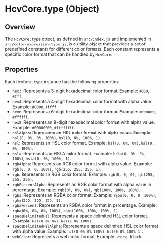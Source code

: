 # HcvCore.type (Object)

## Overview
The `HcvCore.type` object, as defined in `src/index.js` and implemented in `src/color-expression-type.js`, is a utility object that provides a set of predefined constants for different color formats. Each constant represents a specific color format that can be handled by `HcvCore`.

## Properties
Each `HcvCore.type` instance has the following properties:
* `hex3`: Represents a 3-digit hexadecimal color format. Example: `#000`, `#fff`.
* `hex4`: Represents a 4-digit hexadecimal color format with alpha value. Example: `#0000`, `#ffff`.
* `hex6`: Represents a 6-digit hexadecimal color format. Example: `#000000`, `#ffffff`.
* `hex8`: Represents an 8-digit hexadecimal color format with alpha value. Example: `#00000000`, `#ffffffff`.
* `hslAlpha`: Represents an HSL color format with alpha value. Example: `hsl(0, 0%, 0%, 100%)`, `hsl(0, 0%, 100%, 1)`.
* `hsl`: Represents an HSL color format. Example: `hsl(0, 0%, 0%)`, `hsl(0, 0%, 100%)`.
* `hsla`: Represents an HSLA color format. Example: `hsla(0, 0%, 0%, 100%)`, `hsla(0, 0%, 100%, 1)`.
* `rgbAlpha`: Represents an RGB color format with alpha value. Example: `rgb(0, 0, 0, 100%)`, `rgb(255, 255, 255, 1)`.
* `rgb`: Represents an RGB color format. Example: `rgb(0, 0, 0)`, `rgb(255, 255, 255)`.
* `rgbPercentAlpha`: Represents an RGB color format with alpha value in percentage. Example: `rgb(0%, 0%, 0%)`, `rgb(100%, 100%, 100%)`.
* `rgba`: Represents an RGBA color format. Example: `rgba(0, 0, 0, 100%)`, `rgba(255, 255, 255, 1)`.
* `rgbaPercent`: Represents an RGBA color format in percentage. Example: `rgba(0%, 0%, 0%, 100%)`, `rgba(100%, 100%, 100%, 1)`.
* `spaceDelimitedHsl`: Represents a space delimited HSL color format. Example: `hsl(0 0% 0%)`, `hsl(0 0% 100%)`.
* `spaceDelimitedHslAlpha`: Represents a space delimited HSL color format with alpha value. Example: `hsl(0 0% 0% 100%)`, `hsl(0 0% 100% 1)`.
* `webColor`: Represents a web color format. Example: `white`, `black`.
